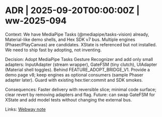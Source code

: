 # ADR | 2025-09-20T00:00:00Z | ww-2025-094

Context: We have MediaPipe Tasks (@mediapipe/tasks-vision) already, Material-like demo shells, and Hex SDK v7 bus. Multiple engines (Phaser/PlayCanvas) are candidates. XState is referenced but not installed. We need to ship fast by adopting, not inventing.

Decision: Adopt MediaPipe Tasks Gesture Recognizer and add only small adapters: InputAdapter (stream wrapper), GateFSM (tiny clutch), UIAdapter (Material shell toggles). Behind FEATURE_ADOPT_BRIDGE_V1. Provide a demo page v8; keep engines as optional consumers (sample Phaser adapter later). Guard with existing hex:tier:commit and SDK smokes.

Consequences: Faster delivery with reversible slice; minimal code surface; clear revert by removing adapters and flag. Future: can swap GateFSM for XState and add model tests without changing the external bus.

Links: [Webway note](../../../../scaffolds/webway_ww-2025-094_adopt_adapt_sdk_adapters.md)
